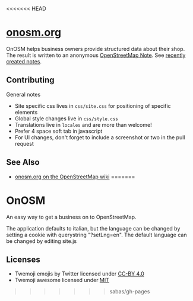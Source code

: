 <<<<<<< HEAD
# [onosm.org](https://onosm.org/)

OnOSM helps business owners provide structured data about their shop. The result is written to an anonymous [OpenStreetMap Note](https://wiki.openstreetmap.org/wiki/Notes). See [recently created notes](https://ent8r.github.io/NotesReview/?query=submitted%20note%20from%20a%20business).

## Contributing

General notes
 * Site specific css lives in ```css/site.css``` for positioning of specific elements
 * Global style changes live in ```css/style.css```
 * Translations live in ```locales``` and are more than welcome!
 * Prefer 4 space soft tab in javascript
 * For UI changes, don't forget to include a screenshot or two in the pull request
 
## See Also

* [onosm.org on the OpenStreetMap wiki](https://wiki.openstreetmap.org/wiki/Onosm.org)
=======
# OnOSM

An easy way to get a business on to OpenStreetMap.

The application defaults to italian, but the language can be changed by setting a cookie with querystring "?setLng=en". The default language can be changed by editing site.js

## Licenses
- Twemoji emojis by Twitter licensed under [CC-BY 4.0](https://github.com/twitter/twemoji/blob/master/LICENSE-GRAPHICS)
- Twemoji awesome licensed under [MIT](https://github.com/SebastianAigner/twemoji-amazing)
>>>>>>> sabas/gh-pages
